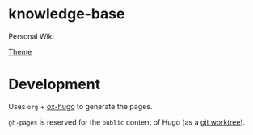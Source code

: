 # knowledge-base
Personal Wiki

[Theme](https://github.com/alex-shpak/hugo-book)

# Development

Uses `org` + [ox-hugo](https://ox-hugo.scripter.co/) to generate the pages.

`gh-pages` is reserved for the `public` content of Hugo (as a [git worktree](https://git-scm.com/docs/git-checkout/#Documentation/git-checkout.txt---orphanltnewbranchgt)).
